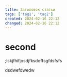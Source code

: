 ```yaml
---
title: Заголовок статьи
tags: ['tag1', 'tag2']
created: 2024-02-16 22:12
changed: 2024-02-16 22:12
---
```

# second
;lskjfhifjosdjfksdoffsgfdsfsfs


dsdwefdwedw
